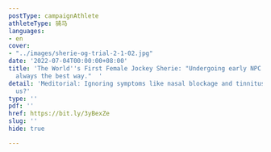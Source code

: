 ```yaml
---
postType: campaignAthlete
athleteType: 骑马
languages:
- en
cover:
- "../images/sherie-og-trial-2-1-02.jpg"
date: '2022-07-04T00:00:00+08:00'
title: 'The World''s First Female Jockey Sherie: "Undergoing early NPC detection is
  always the best way."  '
detail: 'Meditorial: Ignoring symptoms like nasal blockage and tinnitus could kill
  us?'
type: ''
pdf: ''
href: https://bit.ly/3yBexZe
slug: ''
hide: true

---
```

